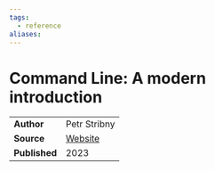 ```yaml
---
tags:
  - reference
aliases:
---
```


# Command Line: A modern introduction

|               |                                                         |
| ------------- | ------------------------------------------------------- |
| **Author**    | Petr Stribny                                            |
| **Source**    | [Website](https://stribny.name/blog/command-line-book/) |
| **Published** | 2023                                                    |
